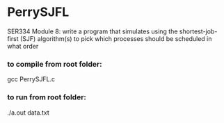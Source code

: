 # PerrySJFL
SER334 Module 8: write a program that simulates using the shortest-job-first (SJF) algorithm(s) to pick which processes should be scheduled in what order 

### to compile from root folder:
gcc PerrySJFL.c

### to run from root folder:
./a.out data.txt
